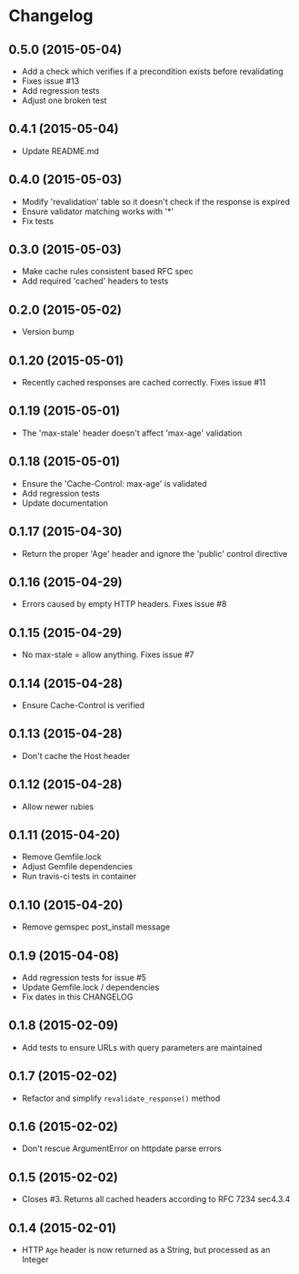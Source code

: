 # Changelog

##  0.5.0 (2015-05-04)

  * Add a check which verifies if a precondition exists before revalidating
  * Fixes issue #13
  * Add regression tests
  * Adjust one broken test

##  0.4.1 (2015-05-04)

  * Update README.md

##  0.4.0 (2015-05-03)

  * Modify 'revalidation' table so it doesn't check if the response is expired
  * Ensure validator matching works with '*'
  * Fix tests

##  0.3.0 (2015-05-03)

  * Make cache rules consistent based RFC spec
  * Add required 'cached' headers to tests

##  0.2.0 (2015-05-02)

  * Version bump

##  0.1.20 (2015-05-01)

  * Recently cached responses are cached correctly. Fixes issue #11

##  0.1.19 (2015-05-01)

  * The 'max-stale' header doesn't affect 'max-age' validation

##  0.1.18 (2015-05-01)

  * Ensure the 'Cache-Control: max-age' is validated
  * Add regression tests
  * Update documentation

## 0.1.17 (2015-04-30)

  * Return the proper 'Age' header and ignore the 'public' control directive

## 0.1.16 (2015-04-29)

  * Errors caused by empty HTTP headers. Fixes issue #8

## 0.1.15 (2015-04-29)

  * No max-stale = allow anything. Fixes issue #7

## 0.1.14 (2015-04-28)

  * Ensure Cache-Control is verified

## 0.1.13 (2015-04-28)

  * Don't cache the Host header

## 0.1.12 (2015-04-28)

  * Allow newer rubies

## 0.1.11 (2015-04-20)

  * Remove Gemfile.lock
  * Adjust Gemfile dependencies
  * Run travis-ci tests in container

## 0.1.10 (2015-04-20)

  * Remove gemspec post_install message

## 0.1.9 (2015-04-08)

  * Add regression tests for issue #5
  * Update Gemfile.lock / dependencies
  * Fix dates in this CHANGELOG

## 0.1.8 (2015-02-09)

  * Add tests to ensure URLs with query parameters are maintained

## 0.1.7 (2015-02-02)

  * Refactor and simplify `revalidate_response()` method

## 0.1.6 (2015-02-02)

  * Don't rescue ArgumentError on httpdate parse errors

## 0.1.5 (2015-02-02)

  * Closes #3. Returns all cached headers according to RFC 7234 sec4.3.4

## 0.1.4 (2015-02-01)

  * HTTP `Age` header is now returned as a String, but processed as an Integer
